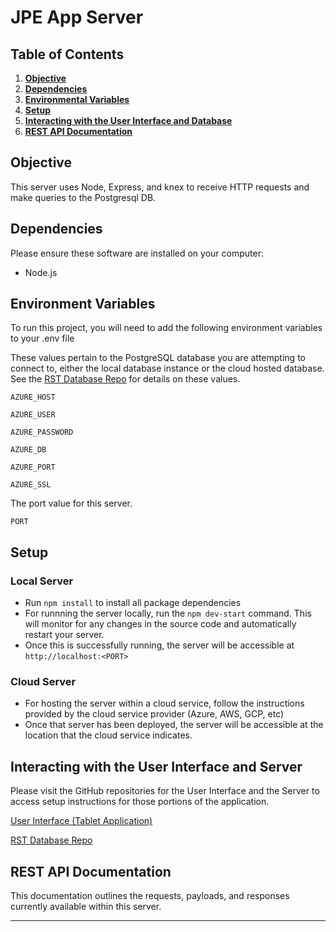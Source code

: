 # JPE App Server

## Table of Contents

1.  **[Objective](#objective)**
2.  **[Dependencies](#dependencies)**
3.  **[Environmental Variables](#environment-variables)**
4.  **[Setup](#setup)**
5.  **[Interacting with the User Interface and Database](#interacting-with-the-user-interface-and-server)**
6.  **[REST API Documentation](#rest-api-documentation)**


## Objective
This server uses Node, Express, and knex to receive HTTP requests and make queries to the Postgresql DB.

## Dependencies

Please ensure these software are installed on your computer:

- Node.js

## Environment Variables

To run this project, you will need to add the following environment variables to your .env file

These values pertain to the PostgreSQL database you are attempting to connect to, either the local database instance or the cloud hosted database. See the [RST Database Repo](https://github.com/SRJPE/rst-database) for details on these values.

`AZURE_HOST` 

`AZURE_USER`

`AZURE_PASSWORD`

`AZURE_DB`

`AZURE_PORT`

`AZURE_SSL`

The port value for this server.

`PORT`

## Setup

### Local Server
- Run `npm install` to install all package dependencies
- For runnning the server locally, run the `npm dev-start` command. This will monitor for any changes in the source code and automatically restart your server.
- Once this is successfully running, the server will be accessible at `http://localhost:<PORT>`

### Cloud Server
- For hosting the server within a cloud service, follow the instructions provided by the cloud service provider (Azure, AWS, GCP, etc)
- Once that server has been deployed, the server will be accessible at the location that the cloud service indicates.

## Interacting with the User Interface and Server

Please visit the GitHub repositories for the User Interface and the Server to access setup instructions for those portions of the application.

[User Interface (Tablet Application)](https://github.com/SRJPE/rst-pilot-app-client)

[RST Database Repo](https://github.com/SRJPE/rst-database)



## REST API Documentation

This documentation outlines the requests, payloads, and responses currently available within this server.
  
------------------------------------------------------------------------------------------
